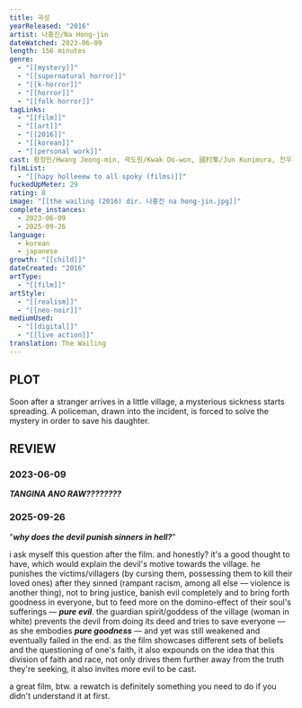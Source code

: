 ```yaml
---
title: 곡성
yearReleased: "2016"
artist: 나홍진/Na Hong-jin
dateWatched: 2023-06-09
length: 156 minutes
genre:
  - "[[mystery]]"
  - "[[supernatural horror]]"
  - "[[k-horror]]"
  - "[[horror]]"
  - "[[folk horror]]"
tagLinks:
  - "[[film]]"
  - "[[art]]"
  - "[[2016]]"
  - "[[korean]]"
  - "[[personal work]]"
cast: 황정민/Hwang Jeong-min, 곽도원/Kwak Do-won, 國村隼/Jun Kunimura, 천우희/Chun Woo-hee, 김환희/Kim Hwan-hee
filmList:
  - "[[hapy holleeew to all spoky (films)]]"
fuckedUpMeter: 29
rating: 8
image: "[[the wailing (2016) dir. 나홍진 na hong-jin.jpg]]"
complete_instances:
  - 2023-06-09
  - 2025-09-26
language:
  - korean
  - japanese
growth: "[[child]]"
dateCreated: "2016"
artType:
  - "[[film]]"
artStyle:
  - "[[realism]]"
  - "[[neo-noir]]"
mediumUsed:
  - "[[digital]]"
  - "[[live action]]"
translation: The Wailing
---
```

## PLOT

Soon after a stranger arrives in a little village, a mysterious sickness starts spreading. A policeman, drawn into the incident, is forced to solve the mystery in order to save his daughter.
## REVIEW

### 2023-06-09

***TANGINA ANO RAW????????*** 

### 2025-09-26

"***why does the devil punish sinners in hell?***"

i ask myself this question after the film. and honestly? it's a good thought to have, which would explain the devil's motive towards the village. he punishes the victims/villagers (by cursing them, possessing them to kill their loved ones) after they sinned (rampant racism, among all else — violence is another thing), not to bring justice, banish evil completely and to bring forth goodness in everyone, but to feed more on the domino-effect of their soul's sufferings — ***pure evil***. the guardian spirit/goddess of the village (woman in white) prevents the devil from doing its deed and tries to save everyone — as she embodies ***pure goodness*** — and yet was still weakened and eventually failed in the end. as the film showcases different sets of beliefs and the questioning of one's faith, it also expounds on the idea that this division of faith and race, not only drives them further away from the truth they're seeking, it also invites more evil to be cast. 

a great film, btw. a rewatch is definitely something you need to do if you didn't understand it at first.